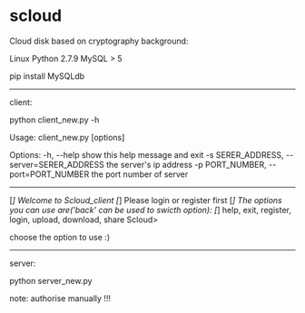 # scloud
Cloud disk based on  cryptography 
background:

Linux Python 2.7.9 MySQL > 5

pip install MySQLdb

***********************************************
client:

python client_new.py -h

Usage: client_new.py [options]

Options:
  -h, --help            show this help message and exit
  -s SERER_ADDRESS, --server=SERER_ADDRESS
                        the server's ip address
  -p PORT_NUMBER, --port=PORT_NUMBER
                        the port number of server

-----------------------------------------------

[*] Welcome to Scloud_client
[*] Please login or register first
[*] The options you can use are('back' can be used to swicth option):
[*] help, exit, register, login, upload, download, share
Scloud> 

choose the option to use :)

**********************************************

server:

python server_new.py 

note: authorise manually !!!

